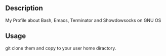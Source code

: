 ## Description
My Profile about Bash, Emacs, Terminator and Showdowsocks on GNU OS

## Usage
git clone them and copy to your user home diractory. 
